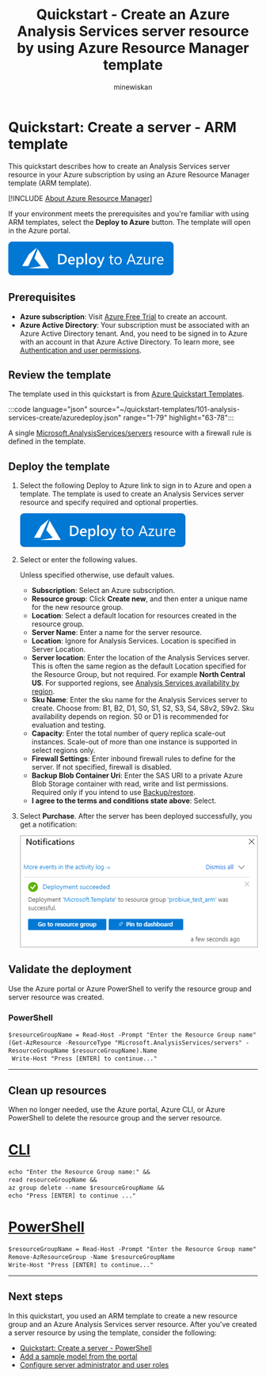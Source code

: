 ﻿---
title: Quickstart - Create an Azure Analysis Services server resource by using Azure Resource Manager template
description: Quickstart showing how to an Azure Analysis Services server resource by using an Azure Resource Manager template.
author: minewiskan
ms.author: owend
tags: azure-resource-manager
ms.service: analysis-services
ms.topic: quickstart
ms.date: 04/14/2020
ms.custom: subject-armqs

#Customer intent: As a BI developer who is new to Azure, I want to use Azure Analysis Services to store and manage my organizations data models.

---

# Quickstart: Create a server - ARM template

This quickstart describes how to create an Analysis Services server resource in your Azure subscription by using an Azure Resource Manager template (ARM template).

[!INCLUDE [About Azure Resource Manager](../../includes/resource-manager-quickstart-introduction.md)]

If your environment meets the prerequisites and you're familiar with using ARM templates, select the **Deploy to Azure** button. The template will open in the Azure portal.

[![Deploy to Azure](../media/template-deployments/deploy-to-azure.svg)](https://portal.azure.com/#create/Microsoft.Template/uri/https%3A%2F%2Fraw.githubusercontent.com%2FAzure%2Fazure-quickstart-templates%2Fmaster%2F101-analysis-services-create%2Fazuredeploy.json)

## Prerequisites

* **Azure subscription**: Visit [Azure Free Trial](https://azure.microsoft.com/offers/ms-azr-0044p/) to create an account.
* **Azure Active Directory**: Your subscription must be associated with an Azure Active Directory tenant. And, you need to be signed in to Azure with an account in that Azure Active Directory. To learn more, see [Authentication and user permissions](analysis-services-manage-users.md).

## Review the template

The template used in this quickstart is from [Azure Quickstart Templates](https://azure.microsoft.com/resources/templates/101-analysis-services-create/).

:::code language="json" source="~/quickstart-templates/101-analysis-services-create/azuredeploy.json" range="1-79" highlight="63-78":::

A single [Microsoft.AnalysisServices/servers](/azure/templates/microsoft.analysisservices/servers) resource with a firewall rule is defined in the template.

## Deploy the template

1. Select the following Deploy to Azure link to sign in to Azure and open a template. The template is used to create an Analysis Services server resource and specify required and optional properties.

   [![Deploy to Azure](../media/template-deployments/deploy-to-azure.svg)](https://portal.azure.com/#create/Microsoft.Template/uri/https%3A%2F%2Fraw.githubusercontent.com%2FAzure%2Fazure-quickstart-templates%2Fmaster%2F101-analysis-services-create%2Fazuredeploy.json)

2. Select or enter the following values.

    Unless specified otherwise, use default values.

    * **Subscription**: Select an Azure subscription.
    * **Resource group**: Click **Create new**, and then enter a unique name for the new resource group.
    * **Location**: Select a default location for resources created in the resource group.
    * **Server Name**: Enter a name for the server resource. 
    * **Location**: Ignore for Analysis Services. Location is specified in Server Location.
    * **Server location**: Enter the location of the Analysis Services server. This is often the same region as the default Location specified for the Resource Group, but not required. For example **North Central US**. For supported regions, see [Analysis Services availability by region](analysis-services-overview.md#availability-by-region).
    * **Sku Name**: Enter the sku name for the Analysis Services server to create. Choose from: B1, B2, D1, S0, S1, S2, S3, S4, S8v2, S9v2. Sku availability depends on region. S0 or D1 is recommended for evaluation and testing.
    * **Capacity**: Enter the total number of query replica scale-out instances. Scale-out of more than one instance is supported in select regions only.
    * **Firewall Settings**: Enter inbound firewall rules to define for the server. If not specified, firewall is disabled.
    * **Backup Blob Container Uri**: Enter the SAS URI to a private Azure Blob Storage container with read, write and list permissions. Required only if you intend to use [Backup/restore](analysis-services-backup.md).
    * **I agree to the terms and conditions state above**: Select.

3. Select **Purchase**. After the server has been deployed successfully, you get a notification:

   ![ARM template, deploy portal notification](./media/analysis-services-create-template/notification.png)

## Validate the deployment

Use the Azure portal or Azure PowerShell to verify the resource group and server resource was created.

### PowerShell

```azurepowershell-interactive
$resourceGroupName = Read-Host -Prompt "Enter the Resource Group name"
(Get-AzResource -ResourceType "Microsoft.AnalysisServices/servers" -ResourceGroupName $resourceGroupName).Name
 Write-Host "Press [ENTER] to continue..."
```

---

## Clean up resources

When no longer needed, use the Azure portal, Azure CLI, or Azure PowerShell to delete the resource group and the server resource.

# [CLI](#tab/CLI)

```azurecli-interactive
echo "Enter the Resource Group name:" &&
read resourceGroupName &&
az group delete --name $resourceGroupName &&
echo "Press [ENTER] to continue ..."
```

# [PowerShell](#tab/PowerShell)

```azurepowershell-interactive
$resourceGroupName = Read-Host -Prompt "Enter the Resource Group name"
Remove-AzResourceGroup -Name $resourceGroupName
Write-Host "Press [ENTER] to continue..."
```

---

## Next steps

In this quickstart, you used an ARM template to create a new resource group and an Azure Analysis Services server resource. After you've created a server resource by using the template, consider the following:

- [Quickstart: Create a server - PowerShell](analysis-services-create-powershell.md)
- [Add a sample model from the portal](analysis-services-create-sample-model.md)
- [Configure server administrator and user roles](tutorials/analysis-services-tutorial-roles.md)
